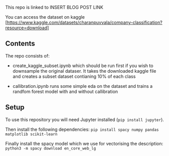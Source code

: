This repo is linked to INSERT BLOG POST LINK

You can access the dataset on kaggle [https://www.kaggle.com/datasets/charanpuvvala/company-classification?resource=download]


## Contents

The repo consists of:

- create_kaggle_subset.ipynb which should be run first if you wish to downsample the original dataser. It takes the downloaded kaggle file and creates a subset dataset contianing 10% of each class 

- callibration.ipynb runs some simple eda on the dataset and trains a randfom forest model with and without callibration 


## Setup

To use this repository you will need Jupyter installed (`pip install jupyter`). 

Then install the following dependencies: `pip install spacy numpy pandas matplotlib scikit-learn`

Finally install the spacy model which we use for vectorising the description: `python3 -m spacy download en_core_web_lg`


